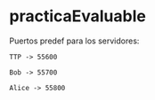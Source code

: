 # practicaEvaluable




Puertos predef para los servidores:

    TTP -> 55600

    Bob -> 55700

    Alice -> 55800